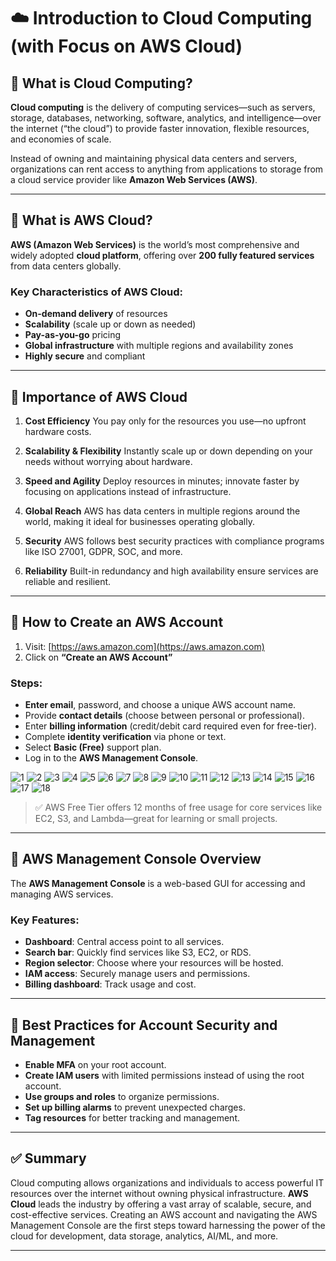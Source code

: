 # ☁️ Introduction to Cloud Computing (with Focus on AWS Cloud)

## 🔹 What is Cloud Computing?

**Cloud computing** is the delivery of computing services—such as servers, storage, databases, networking, software, analytics, and intelligence—over the internet (“the cloud”) to provide faster innovation, flexible resources, and economies of scale.

Instead of owning and maintaining physical data centers and servers, organizations can rent access to anything from applications to storage from a cloud service provider like **Amazon Web Services (AWS)**.

---

## 🔹 What is AWS Cloud?

**AWS (Amazon Web Services)** is the world’s most comprehensive and widely adopted **cloud platform**, offering over **200 fully featured services** from data centers globally.

### Key Characteristics of AWS Cloud:

* **On-demand delivery** of resources
* **Scalability** (scale up or down as needed)
* **Pay-as-you-go** pricing
* **Global infrastructure** with multiple regions and availability zones
* **Highly secure** and compliant

---

## 🔹 Importance of AWS Cloud

1. **Cost Efficiency**
   You pay only for the resources you use—no upfront hardware costs.

2. **Scalability & Flexibility**
   Instantly scale up or down depending on your needs without worrying about hardware.

3. **Speed and Agility**
   Deploy resources in minutes; innovate faster by focusing on applications instead of infrastructure.

4. **Global Reach**
   AWS has data centers in multiple regions around the world, making it ideal for businesses operating globally.

5. **Security**
   AWS follows best security practices with compliance programs like ISO 27001, GDPR, SOC, and more.

6. **Reliability**
   Built-in redundancy and high availability ensure services are reliable and resilient.

---

## 📝 How to Create an AWS Account

1. Visit: [https://aws.amazon.com](https://aws.amazon.com)
2. Click on **“Create an AWS Account”**

### Steps:

* **Enter email**, password, and choose a unique AWS account name.
* Provide **contact details** (choose between personal or professional).
* Enter **billing information** (credit/debit card required even for free-tier).
* Complete **identity verification** via phone or text.
* Select **Basic (Free)** support plan.
* Log in to the **AWS Management Console**.

![1](img/aws1.png)
![2](img/aws2.png)
![3](img/aws3.png)
![4](img/aws4.png)
![5](img/aws41.png)
![6](img/aws5.png)
![7](img/aws6.png)
![8](img/aws7.png)
![9](img/aws8.png)
![10](img/aws9.png)
![11](img/aws10.png)
![12](img/aws11.png)
![13](img/aws12.png)
![14](img/aws13.png)
![15](img/aws14.png)
![16](img/aws15.png)
![17](img/aws16.png)
![18](img/aws17.png)

> ✅ AWS Free Tier offers 12 months of free usage for core services like EC2, S3, and Lambda—great for learning or small projects.

---

## 🧭 AWS Management Console Overview

The **AWS Management Console** is a web-based GUI for accessing and managing AWS services.

### Key Features:

* **Dashboard**: Central access point to all services.
* **Search bar**: Quickly find services like S3, EC2, or RDS.
* **Region selector**: Choose where your resources will be hosted.
* **IAM access**: Securely manage users and permissions.
* **Billing dashboard**: Track usage and cost.

---

## 🔐 Best Practices for Account Security and Management

* **Enable MFA** on your root account.
* **Create IAM users** with limited permissions instead of using the root account.
* **Use groups and roles** to organize permissions.
* **Set up billing alarms** to prevent unexpected charges.
* **Tag resources** for better tracking and management.

---

## ✅ Summary

Cloud computing allows organizations and individuals to access powerful IT resources over the internet without owning physical infrastructure. **AWS Cloud** leads the industry by offering a vast array of scalable, secure, and cost-effective services. Creating an AWS account and navigating the AWS Management Console are the first steps toward harnessing the power of the cloud for development, data storage, analytics, AI/ML, and more.

---
